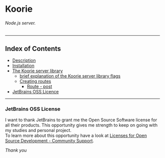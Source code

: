 # Koorie

###### Node.js server.

___

## Index of Contents

- [Description](#description)
- [Installation](#installation)
- [The Koorie server library](#the-koorie-server-library)
  - [brief explanation of the Koorie server library flags](#brief-explanation-of-the-koorie-server-library-flags)
  - [Creating routes](#creating-routes)
    - [Route - post](#route---post)
- [JetBrains OSS Licence](#jetbrains-oss-license)

___

### JetBrains OSS License

I want to thank JetBrains to grant me the Open Source Software license for all their products. This opportunity gives me strength to keep on going with my studies and personal project.  
To learn more about this opportunity have a look at [Licenses for Open Source Development - Community Support](https://www.jetbrains.com/community/opensource/).

_Thank you_
